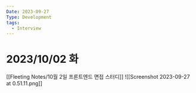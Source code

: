 ```yaml
---
Date: 2023-09-27
Type: Development
tags:
  - Interview
---
```

# 2023/10/02 화
[[Fleeting Notes/10월 2일 프론트엔드 면접 스터디]]
![[Screenshot 2023-09-27 at 0.51.11.png]]